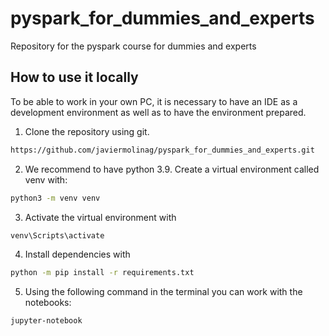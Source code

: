 # pyspark_for_dummies_and_experts
Repository for the pyspark course for dummies and experts

How to use it locally
----------------------

To be able to work in your own PC, it is necessary to have an IDE as a development environment as well as to have the environment prepared.

1. Clone the repository using git.
```bash
https://github.com/javiermolinag/pyspark_for_dummies_and_experts.git
```
2. We recommend to have python 3.9. Create a virtual environment called venv with:
```bash
python3 -m venv venv
```

3. Activate the virtual environment with
```bash
venv\Scripts\activate
```

4. Install dependencies with
```bash
python -m pip install -r requirements.txt
```

5. Using the following command in the terminal you can work with the notebooks: 
```bash
jupyter-notebook
```
